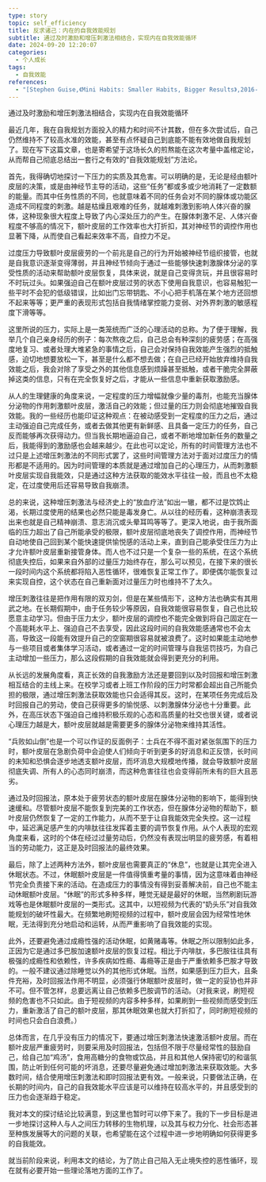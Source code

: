 ```yaml
---
type: story
topic: self_efficiency
title: 反求诸己：内在的自我效能规划
subtitle: 通过及时激励和增压刺激法相结合，实现内在自我效能循环
date: 2024-09-20 12:20:07
categories:
  - 个人成长
tags:
  - 自我效能
references:
  - "[Stephen Guise,《Mini Habits: Smaller Habits, Bigger Results》,2016-11](https://book.douban.com/subject/26877306/)"
---
```


<p id='brief'>通过及时激励和增压刺激法相结合，实现内在自我效能循环</p>

<!-- more -->
<script>document.getElementById('brief').remove();</script>

最近几年，我在自我规划方面投入的精力和时间不计其数，但在多次尝试后，自己仍然维持不了较高水准的效能，甚至有点怀疑自己到底能不能有效地做自我规划了。现在写下这篇文章，也是寄希望于这场长久的煎熬能在这次考量中盖棺定论，从而帮自己彻底总结出一套行之有效的“自我效能规划”方法论。

首先，我得确切地探讨一下压力的实质及其危害。可以明确的是，无论是经由额叶皮层的决策，或是由神经节主导的活动，这些“任务”都或多或少地消耗了一定数额的能量。而其中任务性质的不同，也就意味着不同的任务会对不同的腺体或功能区造成不同程度的刺激。越是枯燥且艰难的任务，就越难刺激到影响人体兴奋的腺体，这种现象很大程度上导致了内心深处压力的产生。在腺体刺激不足、人体兴奋程度不够高的情况下，额叶皮层的工作效率也大打折扣，其对神经节的调控作用也显著下降，从而使自己看起来效率不高，自控力不足。

过度压力导致额叶皮层疲劳的一个前兆是自己的行为开始被神经节组织接管，也就是自我意识逐渐变得薄弱，并且神经节倾向于通过一些能够快速刺激腺体分泌的享受性质的活动来帮助额叶皮层恢复，具体来说，就是自己变得贪玩，并且很容易时不时玩过头。如果强迫自己在额叶皮层过劳的状态下使用自我意识，也容易触犯一些平时不会犯的低级错误，比如出门忘带钥匙、不小心把手机落在某个地方还回想不起来等等；更严重的表现形式包括自我情绪掌控能力变弱、对外界刺激的敏感程度下滑等等。

这里所说的压力，实际上是一类笼统而广泛的心理活动的总称。为了便于理解，我举几个自己亲身经历的例子：每次熬夜之后，自己总会有种深刻的疲劳感；在高强度地复习、或者处理大堆紧急的事情之后，自己会对保持自我效能产生强烈的抵触感，迫切地想要放松一下，甚至是什么都不想去做；在自己已经开始放弃维持自我效能之后，我会对除了享受之外的其他信息感到烦躁甚至抵触，或者干脆完全屏蔽掉这类的信息，只有在完全恢复好之后，才能从一些信息中重新获取激励感。

从人的生理健康的角度来说，一定程度的压力增幅就像少量的毒剂，也能充当腺体分泌物的作用刺激额叶皮层，激活自己的效能；但过量的压力则会彻底地摧毁自我效能。我的一些经历也能印证这种观点：在被动感受到一定程度的压力之后，通过主动强迫自己完成任务，或者去做其他更有新鲜感、且具备一定压力的任务，自己反而能够再次获得动力。但当我长期地逼迫自己，或者不断地增加新任务的数量之后，我能得到的激励感也会越来越少。在此也可以定论，所有的时间管理方法也不过只是上述增压刺激法的不同形式罢了，这些时间管理方法对于面对过度压力的情形都是不适用的。因为时间管理的本质就是通过增加自己的心理压力，从而刺激额叶皮层实现自我能效，只是通过这种方法获取的能效水平往往一般，而且也不太稳定，在过度使用后还容易导致自我崩溃。

总的来说，这种增压刺激法与经济史上的“放血疗法”如出一辙，都不过是饮鸩止渴，长期过度使用的结果也必然只能是毒发身亡。从以往的经历看，这种崩溃表现出来也就是自己精神崩溃、意志消沉或头晕耳鸣等等了。更深入地说，由于我所面临的压力超出了自己所能承受的极限，额叶皮层彻底地丧失了调控作用，而神经节自动地使自己回到某个能快速提供愉悦感的活动上来，直到自己能承受住压力为止才允许额叶皮层重新接管身体。而人也不过只是一个复杂一些的系统，在这个系统彻底失控后，如果来自外部的过量压力始终存在，那么可以预见，在接下来的很长一段时间内这个系统都将陷入恶性循环，很难恢复正常工作了。即便偶尔能恢复过来实现自控，这个状态在自己重新面对过量压力时也维持不了太久。

增压刺激往往是把作用有限的双刃剑，但是在某些情形下，这种方法也确实有其用武之地。在长期假期中，由于任务较少等原因，自我效能很容易恢复，自己也比较愿意主动学习。但由于压力太少，额叶皮层的调控也不能完全做到将自己固定在一个高能耗水平上、强迫自己不去享受，因此这段时间的自我效能感通常也不会太高，导致这一段能有效提升自己的空窗期很容易就被浪费了。这时如果能主动地参与一些项目或者集体学习活动，或者通过一定的时间管理与自我惩罚技巧，为自己主动增加一些压力，那么这段假期的自我效能就会得到更充分的利用。

从长远的发展角度看，真正长效的自我激励方法还是要回到以及时回报和增压刺激相互结合的主线上来。在校学习或者上班工作阶段的压力时常都会超出自己所能负担的极限，通过增压刺激法获取效能也只会适得其反。这时，在某项任务完成后及时回报自己的劳动，使自己获得更多的愉悦感、以刺激腺体分泌也十分重要。此外，在高压状态下强迫自己维持积极乐观的心态和高质量的社交也很关键，或者说心理压力越是大，额叶皮层就越是需要更多的腺体分泌物来维持其活性。

“兵败如山倒”也是一个可以作证的反面例子：士兵在不得不面对紧张氛围下的压力时，额叶皮层在急剧负荷中会迫使人们倾向于听到更多的好消息和正反馈，长时间的未知和恐惧会逐步地透支额叶皮层，而坏消息大规模地传播，就会导致额叶皮层彻底失调、所有人的心态同时崩溃，而这种危害往往也会变得前所未有的巨大且恶劣。

通过及时回报法，原本处于疲劳状态的额叶皮层在腺体分泌物的影响下，能得到快速缓和。尽管额叶皮层不能恢复到完美的工作状态，但在腺体分泌物的帮助下，额叶皮层仍然恢复了一定的工作能力，从而不至于让自我能效完全失控。这一过程中，延迟满足感产生的内啡肽往往发挥着主要的调节恢复作用。从个人表现的宏观角度来看，这时的个体在经过过量劳动后，仍然没有表现出明显的疲劳感，有着相当的劳动能力，这正是及时回报法的最终效果。

最后，除了上述两种方法外，额叶皮层也需要真正的“休息”，也就是让其完全进入休眠状态。不过，休眠额叶皮层是一件值得慎重考量的事情，因为这意味着由神经节完全负责接下来的活动。在造成压力的事情没有得到妥善解决前，自己也不能主动休眠额叶皮层。“休眠”的形式多种多样，睡觉无疑是最好的休眠，当然刷剧玩游戏等也是休眠额叶皮层的一类形式。这其中，以短视频为代表的“奶头乐”对自我效能规划的破坏性最大。在频繁地刷短视频的过程中，额叶皮层会因为经常性地休眠，无法得到充分地启动和运转，从而严重影响了自我效能的实现。

此外，还要避免通过成瘾性强的活动休眠，如黄赌毒等。休眠之所以限制如此多，正因为它是通过多巴胺加速额叶皮层的恢复过程。相比于内啡肽，多巴胺往往具有极强的成瘾性和依赖性，许多疾病如性瘾、毒瘾等正是由于严重依赖多巴胺才导致的。一般不建议通过除睡觉以外的其他形式休眠。当然，如果感到压力巨大，且条件充裕，及时回报法作用不明显，必须强行休眠额叶皮层时，做一定的妥协也并非不可。但不管怎样，总要远离让自己依赖多巴胺调节的活动。（对我来说，刷短视频的危害也不只如此。由于短视频的内容多种多样，如果刷到一些视频而感受到压力，重新激活了自己的额叶皮层，那其休眠效果也就大打折扣了，同时刷短视频的时间也只会白白浪费。）

总体而言，在几乎没有压力的情况下，要通过增压刺激法快速激活额叶皮层。而在额叶皮层严重疲劳时，则要采用及时回报法，包括但不限于尽量经常性的鼓励自己，给自己加“鸡汤”，食用高糖分的食物或饮品，并且和其他人保持密切的和谐氛围，防止听到任何可能的坏消息，还要尽量避免通过增加刺激法来获取效能。大多数时间，结合使用增压刺激法和即时回报法更有效。一般来说，只要做法正确，在长期的时间内，自己的自我效能水平应该是可以维持在较高水平的，并且感受到的压力也会逐渐趋于稳定。

我对本文的探讨结论比较满意，到这里也暂时可以停下来了。我的下一步目标是进一步地探讨这种人与人之间压力转移的生物机理，以及其与权力分化、社会形态甚至种族发展等大的问题的关联，也希望能在这个过程中进一步地明确如何获得更多的自我能效。

就当前阶段来说，利用本文的结论，为了防止自己陷入无止境失控的恶性循环，现在就有必要开始一些理论落地方面的工作了。
